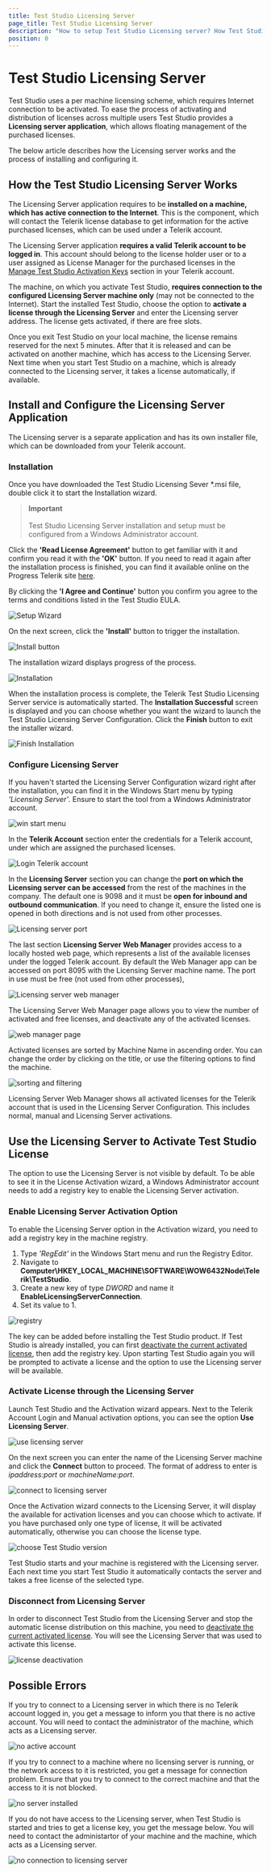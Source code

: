 ```yaml
---
title: Test Studio Licensing Server
page_title: Test Studio Licensing Server
description: "How to setup Test Studio Licensing server? How Test Studio licensing server manages the licenses" 
position: 0
---
```

# Test Studio Licensing Server

Test Studio uses a per machine licensing scheme, which requires Internet connection to be activated. To ease the process of activating and distribution of licenses across multiple users Test Studio provides a __Licensing server application__, which allows floating management of the purchased licenses.

The below article describes how the Licensing server works and the process of installing and configuring it.

## How the Test Studio Licensing Server Works

The Licensing Server application requires to be __installed on a machine, which has active connection to the Internet__. This is the component, which will contact the Telerik license database to get information for the active purchased licenses, which can be used under a Telerik account.

The Licensing Server application __requires a valid Telerik account to be logged in__. This account should belong to the license holder user or to a user assigned as License Manager for the purchased licenses in the <a href="http://www.telerik.com/account/your-products/testing-tools-manage-license-keys.aspx" target="_blank">Manage Test Studio Activation Keys</a> section in your Telerik account.

The machine, on which you activate Test Studio, __requires connection to the configured Licensing Server machine only__ (may not be connected to the Internet). Start the installed Test Studio, choose the option to __activate a license through the Licensing Server__ and enter the Licensing server address. The license gets activated, if there are free slots.

Once you exit Test Studio on your local machine, the license remains reserved for the next 5 minutes. After that it is released and can be activated on another machine, which has access to the Licensing Server. Next time when you start Test Studio on a machine, which is already connected to the Licensing server, it takes a license automatically, if available.

## Install and Configure the Licensing Server Application

The Licensing server is a separate application and has its own installer file, which can be downloaded from your Telerik account.

### Installation

Once you have downloaded the Test Studio Licensing Sever *.msi file, double click it to start the Installation wizard.

> __Important__
> <br>
> <br>
> Test Studio Licensing Server installation and setup must be configured from a Windows Administrator account.

Click the __'Read License Agreement'__ button to get familiar with it and confirm you read it with the __'OK'__ button. If you need to read it again after the installation process is finished, you can find it available online on the Progress Telerik site <a href="https://www.telerik.com/purchase/license-agreement/teststudio" target="_blank">here</a>.

By clicking the __'I Agree and Continue'__ button you confirm you agree to the terms and conditions listed in the Test Studio EULA.

![Setup Wizard](/img/license-server/fig1.png)

On the next screen, click  the __'Install'__ button to trigger the installation.

![Install button](/img/license-server/fig2.png)

The installation wizard displays progress of the process.

![Installation](/img/license-server/fig3.png)

When the installation process is complete, the Telerik Test Studio Licensing Server service is automatically started. 
The __Installation Successful__  screen is displayed and you can choose whether you want the wizard to launch the Test Studio Licensing Server Configuration. Click the __Finish__ button to exit the installer wizard.

![Finish Installation](/img/license-server/fig4.png)

### Configure Licensing Server

If you haven't started the Licensing Server Configuration wizard right after the installation, you can find it in the Windows Start menu by typing _'Licensing Server'_. Ensure to start the tool from a Windows Administrator account.

![win start menu](/img/license-server/fig5.png)

In the __Telerik Account__ section enter the credentials for a Telerik account, under which are assigned the purchased licenses.

![Login Telerik account](/img/license-server/fig6.png)

In the __Licensing Server__ section you can change the __port on which the Licensing server can be accessed__ from the rest of the machines in the company. The default one is 9098 and it must be __open for inbound and outbound communication__. If you need to change it, ensure the listed one is opened in both directions and is not used from other processes.

![Licensing server port](/img/license-server/fig7.png)

The last section __Licensing Server Web Manager__ provides access to a locally hosted web page, which represents a list of the available licenses under the logged Telerik account. By default the Web Manager app can be accessed on port 8095 with the Licensing Server machine name. The port in use must be free (not used from other processes),

![Licensing server web manager](/img/license-server/fig8.png)

The Licensing Server Web Manager page allows you to view the number of activated and free licenses, and deactivate any of the activated licenses.

![web manager page](/img/license-server/fig9.png)

Activated licenses are sorted by Machine Name in ascending order. You can change the order by clicking on the title, or use the filtering options to find the machine.

![sorting and filtering](/img/license-server/fig9a.png)

Licensing Server Web Manager shows all activated licenses for the Telerik account that is used in the Licensing Server Configuration. This includes normal, manual and Licensing Server activations.

## Use the Licensing Server to Activate Test Studio License

The option to use the Licensing Server is not visible by default. To be able to see it in the License Activation wizard, a Windows Administrator account needs to add a registry key to enable the Licensing Server activation.

### Enable Licensing Server Activation Option

To enable the Licensing Server option in the Activation wizard, you need to add a registry key in the machine registry.

1. Type _'RegEdit'_ in the Windows Start menu and run the Registry Editor.
1. Navigate to __Computer\HKEY_LOCAL_MACHINE\SOFTWARE\WOW6432Node\Telerik\TestStudio__.
1. Create a new key of type _DWORD_ and name it __EnableLicensingServerConnection__.
1. Set its value to 1.

![registry](/img/license-server/fig10.png)

The key can be added before installing the Test Studio product. If Test Studio is already installed, you can first <a href="/prerequisites/license-activation/manage-license#deactivate-license" target="_blank">deactivate the current activated license</a>, then add the registry key. Upon starting Test Studio again you will be prompted to activate a license and the option to use the Licensing server will be available.

### Activate License through the Licensing Server

Launch Test Studio and the Activation wizard appears. Next to the Telerik Account Login and Manual activation options, you can see the option __Use Licensing Server__.

![use licensing server](/img/license-server/fig11.png)

On the next screen you can enter the name of the Licensing Server machine and click the __Connect__ button to proceed. The format of address to enter is _ipaddress:port_ or _machineName:port_.

![connect to licensing server](/img/license-server/fig12.png)

Once the Activation wizard connects to the Licensing Server, it will display the available for activation licenses and you can choose which to activate. If you have purchased only one type of license, it will be activated automatically, otherwise you can choose the license type.

![choose Test Studio version](/img/license-server/fig13.png)

Test Studio starts and your machine is registered with the Licensing server. Each next time you start Test Studio it automatically contacts the server and takes a free license of the selected type.

### Disconnect from Licensing Server

In order to disconnect Test Studio from the Licensing Server and stop the automatic license distribution on this machine, you need to <a href="/prerequisites/license-activation/manage-license#deactivate-license" target="_blank">deactivate the current activated license</a>. You will see the Licensing Server that was used to activate this license.

![license deactivation](/img/license-server/fig14.png)

## Possible Errors

If you try to connect to a Licensing server in which there is no Telerik account logged in, you get a message to inform you that there is no active account. You will need to contact the administrator of the machine, which acts as a Licensing server.

![no active account](/img/license-server/fig15.png)

If you try to connect to a machine where no licensing server is running, or the network access to it is restricted, you get a message for connection problem. Ensure that you try to connect to the correct machine and that the access to it is not blocked. 

![no server installed](/img/license-server/fig15a.png)


If you do not have access to the Licensing server, when Test Studio is started and tries to get a license key, you get the message below. You will need to contact the administartor of your machine and the machine, which acts as a Licensing server.

![no connection to licensing server](/img/license-server/fig16.png)